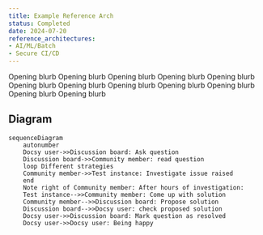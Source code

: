 ```yaml
---
title: Example Reference Arch
status: Completed
date: 2024-07-20
reference_architectures:
- AI/ML/Batch
- Secure CI/CD
---
```


Opening blurb Opening blurb Opening blurb Opening blurb Opening blurb Opening blurb Opening blurb Opening blurb Opening blurb Opening blurb Opening blurb Opening blurb 

## Diagram

```mermaid
sequenceDiagram
    autonumber
    Docsy user->>Discussion board: Ask question
    Discussion board->>Community member: read question
    loop Different strategies
    Community member->>Test instance: Investigate issue raised
    end
    Note right of Community member: After hours of investigation:
    Test instance-->>Community member: Come up with solution
    Community member-->>Discussion board: Propose solution
    Discussion board-->>Docsy user: check proposed solution
    Docsy user->>Discussion board: Mark question as resolved
    Docsy user->>Docsy user: Being happy
```